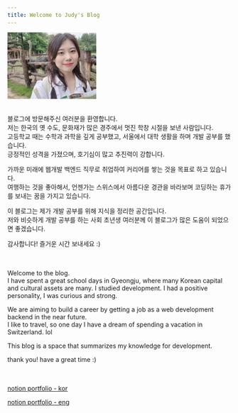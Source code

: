 ```yaml
---
title: Welcome to Judy's Blog
---
```

<img src="./주디프로필.jpeg" width="200" height="150" />
<br>
<br>
<p>
블로그에 방문해주신 여러분을 환영합니다.<br>저는 한국의 옛 수도, 문화재가 많은 경주에서 멋진 학창 시절을 보낸 사람입니다.<br>고등학교 때는 수학과 과학을 깊게 공부했고, 서울에서 대학 생활을 하며 개발 공부를 했습니다.<br>긍정적인 성격을 가졌으며, 호기심이 많고 추진력이 강합니다.
</p>
<p>
가까운 미래에 웹개발 백엔드 직무로 취업하여 커리어를 쌓는 것을 목표로 하고 있습니다.
<br>
여행하는 것을 좋아해서, 언젠가는 스위스에서 아름다운 경관을 바라보며 코딩하는 휴가를 보내는 꿈을 가지고 있습니다.
</p>
<p>
이 블로그는 제가 개발 공부를 위해 지식을 정리한 공간입니다.<br>저와 비슷하게 개발 공부를 하는 사회 초년생 여러분께 이 블로그가 많은 도움이 되었으면 좋겠습니다.
</p>
감사합니다! 즐거운 시간 보내세요 :)
<br>
<br>
<br>
 <p>
 Welcome to the blog. <br> I have spent a great school days in Gyeongju, where many Korean capital and cultural assets are many. I studied development. I had a positive personality, I was curious and strong.
 </p>
 <p>
 We are aiming to build a career by getting a job as a web development backend in the near future.
 <br>
 I like to travel, so one day I have a dream of spending a vacation in Switzerland. lol
 </p>
 <p>
 This blog is a space that summarizes my knowledge for development.
 </p>
 thank you! have a great time :)
<br>
<br>
<br>


[notion portfolio - kor](https://tiny-helicopter-4d0.notion.site/cdd9676f8af34393aab175904a01e58b?pvs=4)

[notion portfolio - eng](https://tiny-helicopter-4d0.notion.site/cdd9676f8af34393aab175904a01e58b?pvs=4)

